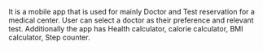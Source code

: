 It is a mobile app that is used for mainly Doctor and Test reservation for a medical center. 
User can select a doctor as their preference and relevant test. 
Additionally the app has Health calculator, calorie calculator, BMI calculator, Step counter.
